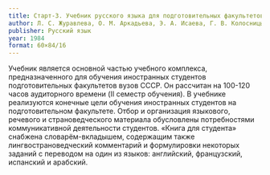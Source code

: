 ```yaml
---
title: Старт-3. Учебник русского языка для подготовительных факультетов вузов СССР
author: Л. С. Журавлева, О. М. Аркадьева, Э. А. Исаева, Г. В. Колосницына, Н. Е. Кухаревич
publisher: Русский язык
year: 1984
format: 60×84/16
---
```


Учебник является основной частью учебного комплекса, предназначенного для обучения иностранных студентов подготовительных факультетов вузов СССР. Он рассчитан на 100-120 часов аудиторного времени (II семестр обучения).
В учебнике реализуются конечные цели обучения иностранных студентов на подготовительном факультете. Отбор и организация языкового, речевого и страноведческого материала обусловлены потребностями коммуникативной деятельности студентов.
«Книга для студента» снабжена словарём-вкладышем, содержащим также лингвострановедческий комментарий и формулировки некоторых заданий с переводом на один из языков: английский, французский, испанский и арабский.
